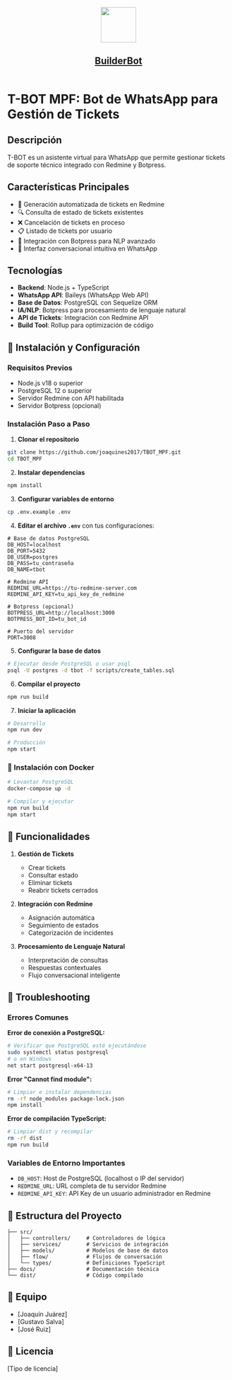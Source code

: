<p align="center">
  <a href="https://builderbot.vercel.app/">
    <picture>
      <img src="https://builderbot.vercel.app/assets/thumbnail-vector.png" height="80">
    </picture>
    <h2 align="center">BuilderBot</h2>
  </a>
</p>



<p align="center">
  <a aria-label="NPM version" href="https://www.npmjs.com/package/@builderbot/bot">
    <img alt="" src="https://img.shields.io/npm/v/@builderbot/bot?color=%2300c200&label=%40bot-whatsapp">
  </a>
 <!-- <a aria-label="Join the community on GitHub" -->
  <!-- href="https://link.codigoencasa.com/DISCORD"> 
    <img alt="" src="https://img.shields.io/discord/915193197645402142?logo=discord"> -->
  </a> 
</p>


# T-BOT MPF: Bot de WhatsApp para Gestión de Tickets

## Descripción
T-BOT es un asistente virtual para WhatsApp que permite gestionar tickets de soporte técnico integrado con Redmine y Botpress.

## Características Principales
- 🎫 Generación automatizada de tickets en Redmine
- 🔍 Consulta de estado de tickets existentes
- ❌ Cancelación de tickets en proceso
- 📋 Listado de tickets por usuario
- 🤖 Integración con Botpress para NLP avanzado
- 📱 Interfaz conversacional intuitiva en WhatsApp

## Tecnologías
- **Backend**: Node.js + TypeScript
- **WhatsApp API**: Baileys (WhatsApp Web API)
- **Base de Datos**: PostgreSQL con Sequelize ORM
- **IA/NLP**: Botpress para procesamiento de lenguaje natural
- **API de Tickets**: Integración con Redmine API
- **Build Tool**: Rollup para optimización de código

## 🚀 Instalación y Configuración

### Requisitos Previos
- Node.js v18 o superior
- PostgreSQL 12 o superior
- Servidor Redmine con API habilitada
- Servidor Botpress (opcional)

### Instalación Paso a Paso

1. **Clonar el repositorio**
```bash
git clone https://github.com/joaquines2017/TBOT_MPF.git
cd TBOT_MPF
```

2. **Instalar dependencias**
```bash
npm install
```

3. **Configurar variables de entorno**
```bash
cp .env.example .env
```

4. **Editar el archivo `.env`** con tus configuraciones:
```env
# Base de datos PostgreSQL
DB_HOST=localhost
DB_PORT=5432
DB_USER=postgres
DB_PASS=tu_contraseña
DB_NAME=tbot

# Redmine API
REDMINE_URL=https://tu-redmine-server.com
REDMINE_API_KEY=tu_api_key_de_redmine

# Botpress (opcional)
BOTPRESS_URL=http://localhost:3000
BOTPRESS_BOT_ID=tu_bot_id

# Puerto del servidor
PORT=3008
```

5. **Configurar la base de datos**
```bash
# Ejecutar desde PostgreSQL o usar psql
psql -U postgres -d tbot -f scripts/create_tables.sql
```

6. **Compilar el proyecto**
```bash
npm run build
```

7. **Iniciar la aplicación**
```bash
# Desarrollo
npm run dev

# Producción
npm start
```

### 🐳 Instalación con Docker
```bash
# Levantar PostgreSQL
docker-compose up -d

# Compilar y ejecutar
npm run build
npm start
```

## 📱 Funcionalidades

1. **Gestión de Tickets**
   - Crear tickets
   - Consultar estado
   - Eliminar tickets
   - Reabrir tickets cerrados

2. **Integración con Redmine**
   - Asignación automática
   - Seguimiento de estados
   - Categorización de incidentes

3. **Procesamiento de Lenguaje Natural**
   - Interpretación de consultas
   - Respuestas contextuales
   - Flujo conversacional inteligente

## 🔧 Troubleshooting

### Errores Comunes

**Error de conexión a PostgreSQL:**
```bash
# Verificar que PostgreSQL esté ejecutándose
sudo systemctl status postgresql
# o en Windows
net start postgresql-x64-13
```

**Error "Cannot find module":**
```bash
# Limpiar e instalar dependencias
rm -rf node_modules package-lock.json
npm install
```

**Error de compilación TypeScript:**
```bash
# Limpiar dist y recompilar
rm -rf dist
npm run build
```

### Variables de Entorno Importantes
- `DB_HOST`: Host de PostgreSQL (localhost o IP del servidor)
- `REDMINE_URL`: URL completa de tu servidor Redmine
- `REDMINE_API_KEY`: API Key de un usuario administrador en Redmine

## 📂 Estructura del Proyecto
```
├── src/
│   ├── controllers/     # Controladores de lógica
│   ├── services/        # Servicios de integración
│   ├── models/          # Modelos de base de datos
│   ├── flow/            # Flujos de conversación
│   └── types/           # Definiciones TypeScript
├── docs/                # Documentación técnica
└── dist/                # Código compilado
```

## 👥 Equipo
- [Joaquín Juárez]
- [Gustavo Salva]
- [José Ruiz]

## 📄 Licencia
[Tipo de licencia]